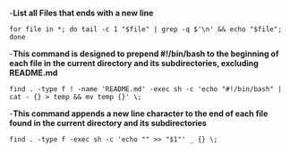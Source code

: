 
-**List all Files that ends with a new line**  

`for file in *; do tail -c 1 "$file" | grep -q $'\n' && echo "$file"; done`  

-**This command is designed to prepend #!/bin/bash to the beginning of each file in the current directory and its subdirectories, excluding README.md**

`find . -type f ! -name 'README.md' -exec sh -c 'echo "#!/bin/bash" | cat - {} > temp && mv temp {}' \;`

-**This command appends a new line character to the end of each file found in the current directory and its subdirectories**

`find . -type f -exec sh -c 'echo "" >> "$1"' _ {} \;`

